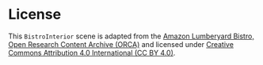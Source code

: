 # License

This `BistroInterior` scene is adapted from the [Amazon Lumberyard Bistro, Open Research Content Archive (ORCA)](http://developer.nvidia.com/orca/amazon-lumberyard-bistro) and licensed under [Creative Commons Attribution 4.0 International (CC BY 4.0)](https://creativecommons.org/licenses/by/4.0/). 
